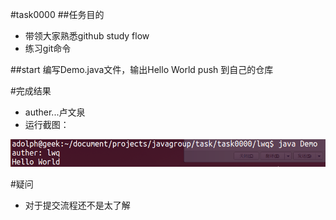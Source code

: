 #task0000
##任务目的
* 带领大家熟悉github study flow
* 练习git命令

##start
编写Demo.java文件，输出Hello World
push 到自己的仓库


#完成结果
* auther...卢文泉
* 运行截图：

![](img/2015-05-10-javagrou-task0000.png)

#疑问
* 对于提交流程还不是太了解